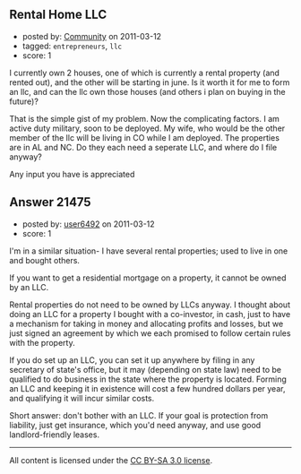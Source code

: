 ## Rental Home LLC

- posted by: [Community](https://stackexchange.com/users/-1/-1-community) on 2011-03-12
- tagged: `entrepreneurs`, `llc`
- score: 1

I currently own 2 houses, one of which is currently a rental property (and rented out), and the other will be starting in june. Is it worth it for me to form an llc, and can the llc own those houses (and others i plan on buying in the future)?

That is the simple gist of my problem. Now the complicating factors. I am active duty military, soon to be deployed. My wife, who would be the other member of the llc will be living in CO while I am deployed. The properties are in AL and NC. Do they each need a seperate LLC, and where do I file anyway?

Any input you have is appreciated


## Answer 21475

- posted by: [user6492](https://stackexchange.com/users/-1/6492-user6492) on 2011-03-12
- score: 1

I'm in a similar situation- I have several rental properties; used to live in one and bought others.

If you want to get a residential mortgage on a property, it cannot be owned by an LLC.  

Rental properties do not need to be owned by LLCs anyway. I thought about doing an LLC for a property I bought with a co-investor, in cash, just to have a mechanism for taking in money and allocating profits and losses, but we just signed an agreement by which we each promised to follow certain rules with the property.

If you do set up an LLC, you can set it up anywhere by filing in any secretary of state's office, but it may (depending on state law) need to be qualified to do business in the state where the property is located.  Forming an LLC and keeping it in existence will cost a few hundred dollars per year, and qualifying it will incur similar costs.

Short answer: don't bother with an LLC.  If your goal is protection from liability, just get insurance, which you'd need anyway, and use good landlord-friendly leases.



---

All content is licensed under the [CC BY-SA 3.0 license](https://creativecommons.org/licenses/by-sa/3.0/).
